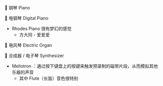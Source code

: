
🎹 钢琴 Piano

🎹 电钢琴 Digital Piano
- Rhodes Piano 很有梦幻的感觉
	- 方大同 - 爱爱爱

🎹 电风琴 Electric Organ


🎹 合成器 / 电子琴 Synthesizer
- Mellotron ：通过按下键盘上的按键来触发预录制的磁带片段，从而模拟其他乐器的声音
	- 其中 Flute（长笛）音色很特别




